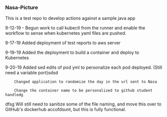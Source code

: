 ### Nasa-Picture

This is a test repo to develop actions against a sample java app

9-12-19 - Begun work to call kubectl from the runner and enable the workflow to sense when kubernetes yaml files are pushed.

9-17-19 Added deployment of test reports to aws server 

9-19-19 Added the deployment to build a container and deploy to Kubernetes

9-20-19 Added sed edits of pod yml to personalize each pod deployed.
        (Still need a variable port)sdsd

        Changed application to randomize the day in the url sent to Nasa
        
        Change the container name to be personalized to github student handledg
dfsg
Will still need to sanitize some of the file naming, and move this over to GitHub's dockerhub accofdsunt, but this is fully functional.


